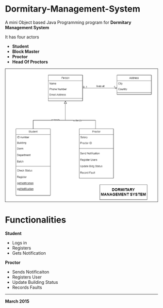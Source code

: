 # Dormitary-Management-System

A mini Object based Java Programming program for **Dormitary Management System**

It has four actors <br />
 +  **Student** <br />
 +  **Block Master**<br />
 +  **Proctor**<br />
 +  **Head Of Proctors**<br />

![Diagram](https://github.com/BereketeAbB/Dormitary-Management-System/blob/main/DMS.drawio.png)

# Functionalities
**Student**
  + Logs in <br />
  + Registers <br />
  + Gets Notification <br />

**Proctor**
  + Sends Notificaiton <br />
  + Registers User <br />
  + Update Building Status <br />
  + Records Faults <br />



 ---
 **March 2015**
